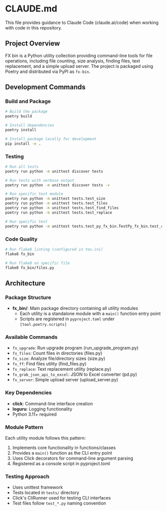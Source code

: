 # CLAUDE.md

This file provides guidance to Claude Code (claude.ai/code) when working with code in this repository.

## Project Overview

FX bin is a Python utility collection providing command-line tools for file operations, including file counting, size analysis, finding files, text replacement, and a simple upload server. The project is packaged using Poetry and distributed via PyPI as `fx-bin`.

## Development Commands

### Build and Package
```bash
# Build the package
poetry build

# Install dependencies
poetry install

# Install package locally for development
pip install -e .
```

### Testing
```bash
# Run all tests
poetry run python -m unittest discover tests

# Run tests with verbose output
poetry run python -m unittest discover tests -v

# Run specific test module
poetry run python -m unittest tests.test_size
poetry run python -m unittest tests.test_files
poetry run python -m unittest tests.test_find_files
poetry run python -m unittest tests.test_replace

# Run specific test
poetry run python -m unittest tests.test_py_fx_bin.TestPy_fx_bin.test_command_line_interface
```

### Code Quality
```bash
# Run flake8 linting (configured in tox.ini)
flake8 fx_bin

# Run flake8 on specific file
flake8 fx_bin/files.py
```

## Architecture

### Package Structure
- **fx_bin/**: Main package directory containing all utility modules
  - Each utility is a standalone module with a `main()` function entry point
  - Scripts are registered in `pyproject.toml` under `[tool.poetry.scripts]`

### Available Commands
- `fx_upgrade`: Run upgrade program (run_upgrade_program.py)
- `fx_files`: Count files in directories (files.py)
- `fx_size`: Analyze file/directory sizes (size.py)
- `fx_ff`: Find files utility (find_files.py)
- `fx_replace`: Text replacement utility (replace.py)
- `fx_grab_json_api_to_excel`: JSON to Excel converter (pd.py)
- `fx_server`: Simple upload server (upload_server.py)

### Key Dependencies
- **click**: Command-line interface creation
- **loguru**: Logging functionality
- Python 3.11+ required

### Module Pattern
Each utility module follows this pattern:
1. Implements core functionality in functions/classes
2. Provides a `main()` function as the CLI entry point
3. Uses Click decorators for command-line argument parsing
4. Registered as a console script in pyproject.toml

### Testing Approach
- Uses unittest framework
- Tests located in `tests/` directory
- Click's CliRunner used for testing CLI interfaces
- Test files follow `test_*.py` naming convention